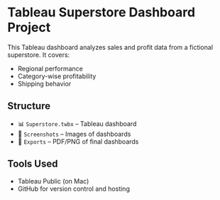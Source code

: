 # Tableau Superstore Dashboard Project

This Tableau dashboard analyzes sales and profit data from a fictional superstore. It covers:
- Regional performance
- Category-wise profitability
- Shipping behavior

## Structure

- 📊 `Superstore.twbx` – Tableau dashboard
- 📁 `Screenshots` – Images of dashboards
- 📁 `Exports` – PDF/PNG of final dashboards

## Tools Used
- Tableau Public (on Mac)
- GitHub for version control and hosting
